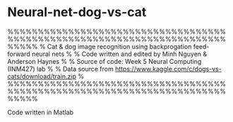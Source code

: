 # Neural-net-dog-vs-cat

%%%%%%%%%%%%%%%%%%%%%%%%%%%%%%%%%%%%%%%%%%%%%%%%%%%%%%%%%%%%%%%%%%%%%%%%%%%%%
% Cat & dog image recognition using backprogation feed-forward neural nets  %
% Code written and edited by Minh Nguyen & Anderson Haynes                  %
% Source of code: Week 5 Neural Computing (INM427) lab                      %
% Data source from https://www.kaggle.com/c/dogs-vs-cats/download/train.zip % 
%%%%%%%%%%%%%%%%%%%%%%%%%%%%%%%%%%%%%%%%%%%%%%%%%%%%%%%%%%%%%%%%%%%%%%%%%%%%%

Code written in Matlab
